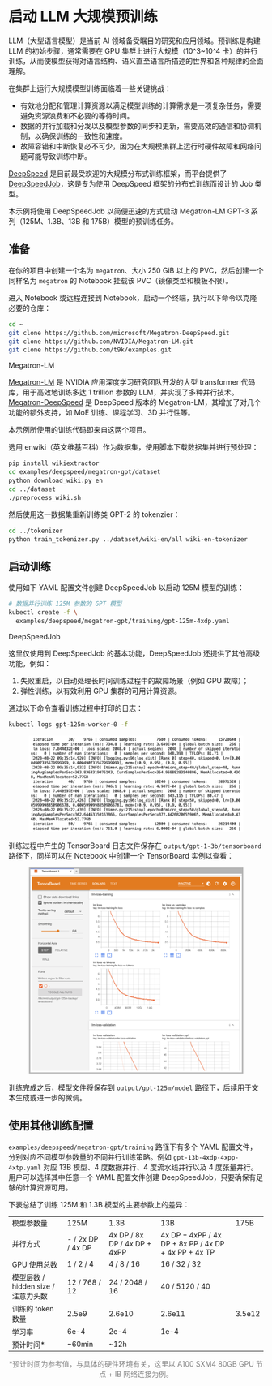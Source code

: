 # 启动 LLM 大规模预训练

LLM（大型语言模型）是当前 AI 领域备受瞩目的研究和应用领域。预训练是构建 LLM 的初始步骤，通常需要在 GPU 集群上进行大规模（10^3~10^4 卡）的并行训练，从而使模型获得对语言结构、语义直至语言所描述的世界和各种规律的全面理解。

在集群上运行大规模模型训练面临着一些关键挑战：

* 有效地分配和管理计算资源以满足模型训练的计算需求是一项复杂任务，需要避免资源浪费和不必要的等待时间。
* 数据的并行加载和分发以及模型参数的同步和更新，需要高效的通信和协调机制，以确保训练的一致性和速度。
* 故障容错和中断恢复必不可少，因为在大规模集群上运行时硬件故障和网络问题可能导致训练中断。

<a target="_blank" rel="noopener noreferrer" href="https://github.com/microsoft/DeepSpeed">DeepSpeed</a> 是目前最受欢迎的大规模分布式训练框架，而平台提供了 [DeepSpeedJob](../modules/jobs/deepspeedjob.md)，这是专为使用 DeepSpeed 框架的分布式训练而设计的 Job 类型。

本示例将使用 DeepSpeedJob 以简便迅速的方式启动 Megatron-LM GPT-3 系列（125M、1.3B、13B 和 175B）模型的预训练任务。

## 准备

在你的项目中创建一个名为 `megatron`、大小 250 GiB 以上的 PVC，然后创建一个同样名为 `megatron` 的 Notebook 挂载该 PVC（镜像类型和模板不限）。

进入 Notebook 或远程连接到 Notebook，启动一个终端，执行以下命令以克隆必要的仓库：

```bash
cd ~
git clone https://github.com/microsoft/Megatron-DeepSpeed.git
git clone https://github.com/NVIDIA/Megatron-LM.git
git clone https://github.com/t9k/examples.git
```

<aside class="note info">
<div class="title">Megatron-LM</div>

<a target="_blank" rel="noopener noreferrer" href="https://github.com/NVIDIA/Megatron-LM">Megatron-LM</a> 是 NVIDIA 应用深度学习研究团队开发的大型 transformer 代码库，用于高效地训练多达 1 trillion 参数的 LLM，并实现了多种并行技术。<a target="_blank" rel="noopener noreferrer" href="https://github.com/microsoft/Megatron-DeepSpeed">Megatron-DeepSpeed</a> 是 DeepSpeed 版本的 Megatron-LM，其增加了对几个功能的额外支持，如 MoE 训练、课程学习、3D 并行性等。

本示例所使用的训练代码即来自这两个项目。

</aside>

选用 enwiki（英文维基百科）作为数据集，使用脚本下载数据集并进行预处理：

```bash
pip install wikiextractor
cd examples/deepspeed/megatron-gpt/dataset
python download_wiki.py en
cd ../dataset
./preprocess_wiki.sh
```

然后使用这一数据集重新训练类 GPT-2 的 tokenzier：

```bash
cd ../tokenizer
python train_tokenizer.py ../dataset/wiki-en/all wiki-en-tokenizer
```

## 启动训练

使用如下 YAML 配置文件创建 DeepSpeedJob 以启动 125M 模型的训练：

```bash
# 数据并行训练 125M 参数的 GPT 模型
kubectl create -f \
  examples/deepspeed/megatron-gpt/training/gpt-125m-4xdp.yaml
```

<aside class="note info">
<div class="title">DeepSpeedJob</div>

这里仅使用到 DeepSpeedJob 的基本功能，DeepSpeedJob 还提供了其他高级功能，例如：

1. 失败重启，以自动处理长时间训练过程中的故障场景（例如 GPU 故障）；
2. 弹性训练，以有效利用 GPU 集群的可用计算资源。

</aside>

通过以下命令查看训练过程中打印的日志：

```bash
kubectl logs gpt-125m-worker-0 -f
```

<figure class="screenshot">
  <img alt="log" src="../assets/examples/start-llm-large-scale-pretraining/log.png" />
</figure>

训练过程中产生的 TensorBoard 日志文件保存在 `output/gpt-1-3b/tensorboard` 路径下，同样可以在 Notebook 中创建一个 TensorBoard 实例以查看：

<figure class="screenshot">
  <img alt="tensorboard" src="../assets/examples/start-llm-large-scale-pretraining/tensorboard.png" />
</figure>

训练完成之后，模型文件将保存到 `output/gpt-125m/model` 路径下，后续用于文本生成或进一步的微调。

## 使用其他训练配置

`examples/deepspeed/megatron-gpt/training` 路径下有多个 YAML 配置文件，分别对应不同模型参数量的不同并行训练策略。例如 `gpt-13b-4xdp-4xpp-4xtp.yaml` 对应 13B 模型、4 度数据并行、4 度流水线并行以及 4 度张量并行。用户可以选择其中任意一个 YAML 配置文件创建 DeepSpeedJob，只要确保有足够的计算资源可用。

下表总结了训练 125M 和 1.3B 模型的主要参数上的差异：

<table>
  <tr>
    <td>模型参数量</td>
    <td>125M</td>
    <td>1.3B</td>
    <td>13B</td>
    <td>175B</td>
  </tr>
  <tr>
    <td>并行方式</td>
    <td>- / 2x DP / 4x DP</td>
    <td>4x DP / 8x DP / 4x DP + 4xPP</td>
    <td>4x DP + 4xPP / 4x DP + 8x PP / 4x DP + 4x PP + 4x TP</td>
    <td></td>
  </tr>
  <tr>
    <td>GPU 使用总数</td>
    <td>1 / 2 / 4</td>
    <td>4 / 8 / 16</td>
    <td>16 / 32 / 32</td>
    <td></td>
  </tr>
  <tr>
    <td>模型层数 / hidden size / 注意力头数</td>
    <td>12 / 768 / 12</td>
    <td>24 / 2048 / 16</td>
    <td>40 / 5120 / 40</td>
    <td></td>
  </tr>
  <tr>
    <td>训练的 token 数量</td>
    <td>2.5e9</td>
    <td>2.6e10</td>
    <td>2.6e11</td>
    <td>3.5e12</td>
  </tr>
  <tr>
    <td>学习率</td>
    <td>6e-4</td>
    <td>2e-4</td>
    <td>1e-4</td>
    <td></td>
  </tr>
  <tr>
    <td>预计时间*</td>
    <td>~60min</td>
    <td>~12h</td>
    <td></td>
    <td></td>
  </tr>
</table>
<p style="color: gray; text-align: center; font-size: 14px">*预计时间为参考值，与具体的硬件环境有关，这里以 A100 SXM4 80GB GPU 节点 + IB 网络连接为例。</p>

